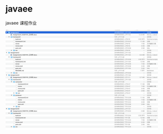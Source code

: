 # javaee
javaee 课程作业

![image](https://github.com/wangweijun120/javaee/blob/master/homework_15301101_%E7%8E%8B%E4%BC%9F%E5%86%9B/tree.png)
